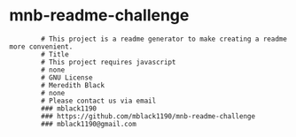 # mnb-readme-challenge
            # This project is a readme generator to make creating a readme more convenient.
            # Title
            # This project requires javascript
            # none
            # GNU License
            # Meredith Black
            # none
            # Please contact us via email
            ### mblack1190
            ### https://github.com/mblack1190/mnb-readme-challenge
            ### mblack1190@gmail.com
  